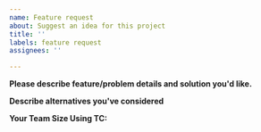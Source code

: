 ```yaml
---
name: Feature request
about: Suggest an idea for this project
title: ''
labels: feature request
assignees: ''

---
```


**Please describe feature/problem details and solution you'd like.**
<!--- A clear and concise description of what the problem is and solution you'd like--->

**Describe alternatives you've considered**
<!--- A clear and concise description of any alternative solutions or features you've considered. --->

**Your Team Size Using TC:**
<!--- How many team members using asdf, will help to improve the product --->

